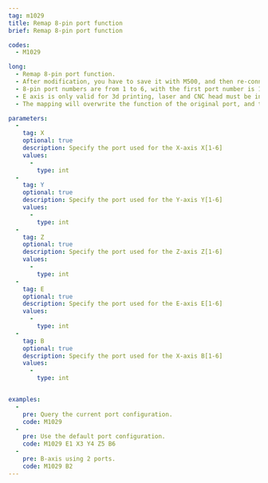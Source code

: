```yaml
---
tag: m1029
title: Remap 8-pin port function
brief: Remap 8-pin port function

codes:
  - M1029

long: 
  - Remap 8-pin port function.
  - After modification, you have to save it with M500, and then re-connect the module after power off according to the custom smooth
  - 8-pin port numbers are from 1 to 6, with the first port number is 1.
  - E axis is only valid for 3d printing, laser and CNC head must be in the first port
  - The mapping will overwrite the function of the original port, and the original port function will be invalidated, so you need to specify the port again.

parameters:
  -
    tag: X
    optional: true
    description: Specify the port used for the X-axis X[1-6]
    values:
      -
        type: int
  -
    tag: Y
    optional: true
    description: Specify the port used for the Y-axis Y[1-6]
    values:
      -
        type: int
  -
    tag: Z
    optional: true
    description: Specify the port used for the Z-axis Z[1-6]
    values:
      -
        type: int
  -
    tag: E
    optional: true
    description: Specify the port used for the E-axis E[1-6]
    values:
      -
        type: int
  -
    tag: B
    optional: true
    description: Specify the port used for the X-axis B[1-6]
    values:
      -
        type: int


examples:
  -
    pre: Query the current port configuration.
    code: M1029
  -
    pre: Use the default port configuration.
    code: M1029 E1 X3 Y4 Z5 B6
  -
    pre: B-axis using 2 ports.
    code: M1029 B2
---
```

